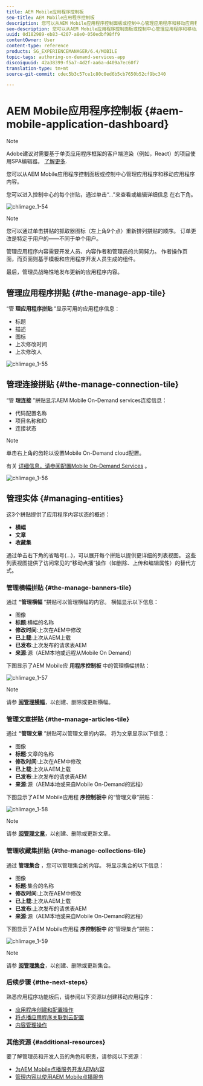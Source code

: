 ```yaml
---
title: AEM Mobile应用程序控制板
seo-title: AEM Mobile应用程序控制板
description: 您可以从AEM Mobile应用程序控制面板或控制中心管理应用程序和移动应用程序内容。 可查看本页以了解更多信息。
seo-description: 您可以从AEM Mobile应用程序控制面板或控制中心管理应用程序和移动应用程序内容。 可查看本页以了解更多信息。
uuid: 0d182989-eb83-4207-a8e0-050edbf98ff9
contentOwner: User
content-type: reference
products: SG_EXPERIENCEMANAGER/6.4/MOBILE
topic-tags: authoring-on-demand-services-app
discoiquuid: 42a38399-f5a7-4d2f-aa6a-d409a7ec60f7
translation-type: tm+mt
source-git-commit: cdec5b3c57ce1c80c0ed6b5cb7650b52cf9bc340

---
```



# AEM Mobile应用程序控制板 {#aem-mobile-application-dashboard}

>[!NOTE]
>
>Adobe建议对需要基于单页应用程序框架的客户端渲染（例如，React）的项目使用SPA编辑器。 [了解更多](/help/sites-developing/spa-overview.md).

您可以从AEM Mobile应用程序控制面板或控制中心管理应用程序和移动应用程序内容。

您可以进入控制中心的每个拼贴，通过单击“...”来查看或编辑详细信息 在右下角。

![chlimage_1-54](assets/chlimage_1-54.png)

>[!NOTE]
>
>您可以通过单击拼贴的抓取器图标（左上角9个点）重新排列拼贴的顺序。 订单更改是特定于用户的——不同于单个用户。

管理应用程序内容需要开发人员、内容作者和管理员的共同努力。 作者操作页面，而页面则基于模板和应用程序开发人员生成的组件。

最后，管理员战略性地发布更新的应用程序内容。

## 管理应用程序拼贴 {#the-manage-app-tile}

“管 **理应用程序拼贴** ”显示可用的应用程序信息：

* 标题
* 描述
* 图标
* 上次修改时间
* 上次修改人

![chlimage_1-55](assets/chlimage_1-55.png)

## 管理连接拼贴 {#the-manage-connection-tile}

“管 **理连接** ”拼贴显示AEM Mobile On-Demand services连接信息：

* 代码配置名称
* 项目名称和ID
* 连接状态

>[!NOTE]
>
>单击右上角的齿轮以设置Mobile On-Demand cloud配置。
>
>有关 [详细信息，请参阅配置Mobile On-Demand Services](/help/mobile/mobile-on-demand-associating-an-on-demand-app-to-cloud-configuration.md) 。

![chlimage_1-56](assets/chlimage_1-56.png)

## 管理实体 {#managing-entities}

这3个拼贴提供了应用程序内容状态的概述：

* **横幅**
* **文章**
* **收藏集**

通过单击右下角的省略号(...)，可以展开每个拼贴以提供更详细的列表视图。 这些列表视图提供了访问常见的“移动点播”操作（如删除、上传和编辑属性）的替代方式。

### 管理横幅拼贴 {#the-manage-banners-tile}

通过 **“管理横幅** ”拼贴可以管理横幅的内容。 横幅显示以下信息：

* 图像
* **标题**:横幅的名称
* **修改时间**:上次在AEM中修改
* **已上载**:上次从AEM上载
* **已发布**:上次发布的请求表AEM
* **来源**:源（AEM本地或远程从Mobile On Demand）

下图显示了AEM Mobile应 **用程序控制板** 中的管理横幅拼贴：

![chlimage_1-57](assets/chlimage_1-57.png)

>[!NOTE]
>
>请参 **[阅管理横幅](/help/mobile/mobile-on-demand-managing-banners.md)**，以创建、删除或更新横幅。

### 管理文章拼贴 {#the-manage-articles-tile}

通过 **“管理文章** ”拼贴可以管理文章的内容。 将为文章显示以下信息：

* 图像
* **标题**:文章的名称
* **修改时间**:上次在AEM中修改
* **已上载**:上次从AEM上载
* **已发布**:上次发布的请求表AEM
* **来源**:源（AEM本地或来自Mobile On-Demand的远程）

下图显示了AEM Mobile应用程 **序控制板中** 的“管理文章”拼贴：

![chlimage_1-58](assets/chlimage_1-58.png)

>[!NOTE]
>
>请参 [**阅管理文章&#x200B;**](/help/mobile/mobile-on-demand-managing-articles.md)，以创建、删除或更新文章。

### 管理收藏集拼贴 {#the-manage-collections-tile}

通过 **管理集合** ，您可以管理集合的内容。 将显示集合的以下信息：

* 图像
* **标题**:集合的名称
* **修改时间**:上次在AEM中修改
* **已上载**:上次从AEM上载
* **已发布**:上次发布的请求表AEM
* **来源**:源（AEM本地或来自Mobile On-Demand的远程）

下图显示了AEM Mobile应用程 **序控制板中** 的“管理集合”拼贴：

![chlimage_1-59](assets/chlimage_1-59.png)

>[!NOTE]
>
>请参 **[阅管理集合](/help/mobile/mobile-on-demand-managing-collections.md)**，以创建、删除或更新集合。

### 后续步骤 {#the-next-steps}

熟悉应用程序功能板后，请参阅以下资源以创建移动应用程序：

* [应用程序创建和配置操作](/help/mobile/mobile-apps-ondemand-application-create-configure-action.md)
* [将点播应用程序关联到云配置](/help/mobile/mobile-on-demand-associating-an-on-demand-app-to-cloud-configuration.md)
* [内容管理操作](/help/mobile/mobile-apps-ondemand-manage-content-ondemand.md)

### 其他资源 {#additional-resources}

要了解管理员和开发人员的角色和职责，请参阅以下资源：

* [为AEM Mobile点播服务开发AEM内容](/help/mobile/aem-mobile-on-demand.md)
* [管理内容以使用AEM Mobile点播服务](/help/mobile/aem-mobile.md)

